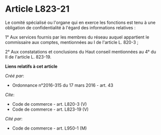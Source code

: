 # Article L823-21

Le comité spécialisé ou l'organe qui en exerce les fonctions est tenu à une obligation de confidentialité à l'égard des
informations relatives : 

1° Aux services fournis par les membres du réseau auquel appartient le commissaire aux comptes, mentionnées au I de l'article
L. 820-3 ; 

2° Aux constatations et conclusions du Haut conseil mentionnées au 4° du II de l'article L. 823-19.

**Liens relatifs à cet article**

_Créé par_:

  - Ordonnance n°2016-315 du 17 mars 2016 - art. 43

_Cite_:

  - Code de commerce - art. L820-3 (V)
  - Code de commerce - art. L823-19 (V)

_Cité par_:

  - Code de commerce - art. L950-1 (M)
